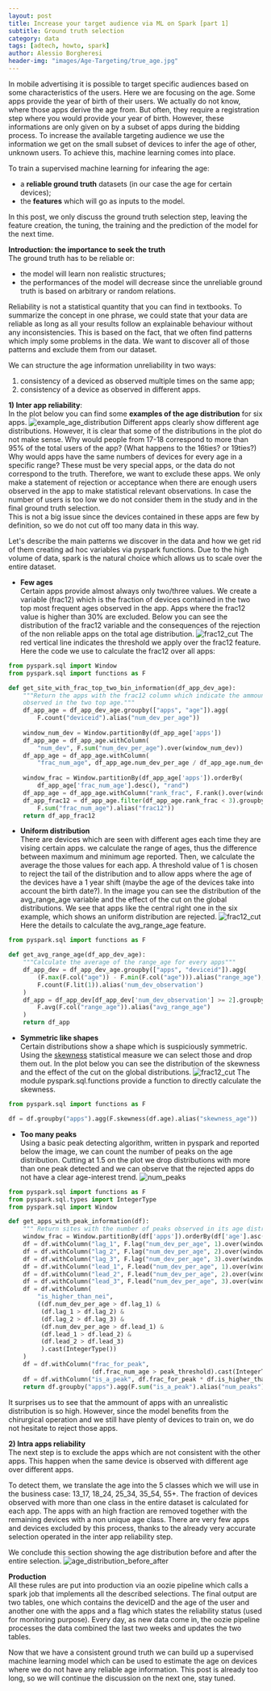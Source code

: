 ```yaml
---
layout: post
title: Increase your target audience via ML on Spark [part 1]
subtitle: Ground truth selection
category: data
tags: [adtech, howto, spark]
author: Alessio Borgheresi
header-img: "images/Age-Targeting/true_age.jpg"
---
```



In mobile advertising it is possible to target specific audiences based on some characteristics of the users.
Here we are focusing on the age.
Some apps provide the year of birth of their users.
We actually do not know, where those apps derive the age from.
But often, they require a registration step where you would provide your year of birth.
However, these informations are only given on by a subset of apps during the bidding process.
To increase the available targeting audience we use the information we get on the small subset of devices to infer the age of other, unknown users.
To achieve this, machine learning comes into place.

To train a supervised machine learning for infearing the age: 
- a **reliable ground truth** datasets (in our case the age for certain devices);
- the **features** which will go as inputs to the model.

In this post, we only discuss the ground truth selection step, leaving the feature creation, the tuning, the training and the prediction of the model for the next time.

**Introduction: the importance to seek the truth**<br/>
The ground truth has to be reliable or:
- the model will learn non realistic structures;
- the performances of the model will decrease since the unreliable ground truth is based on arbitrary or random relations.

Reliability is not a statistical quantity that you can find in textbooks.
To summarize the concept in one phrase, we could state that your data are reliable as long as all your results follow an explainable behaviour without any inconsistencies.
This is based on the fact, that we often find patterns which imply some problems in the data.
We want to discover all of those patterns and exclude them from our dataset.

We can structure the age information unreliability in two ways:
1. consistency of a deviced as observed multiple times on the same app;
2. consistency of a device as observed in different apps.

**1) Inter app reliability**:<br/>
In the plot below you can find some **examples of the age distribution** for six apps.
![example_age_distribution](../images/Age-Targeting/example_age_distribution.png)
Different apps clearly show different age distributions.
However, it is clear that some of the distributions in the plot do not make sense.
Why would people from 17-18 correspond to more than 95% of the total users of the app? (What happens to the 16ties? or 19ties?)
Why would apps have the same numbers of devices for every age in a specific range?
These must be very special apps, or the data do not correspond to the truth.
Therefore, we want to exclude these apps.
We only make a statement of rejection or acceptance when there are enough users observed in the app to make statistical relevant observations.
In case the number of users is too low we do not consider them in the study and in the final ground truth selection.  
This is not a big issue since the devices contained in these apps are few by definition, so we do not cut off too many data in this way.

Let's describe the main patterns we discover in the data and how we get rid of them creating ad hoc variables via pyspark functions.
Due to the high volume of data, spark is the natural choice which allows us to scale over the entire dataset.


* **Few ages**<br/>
Certain apps provide almost always only two/three values.
We create a variable (frac12) which is the fraction of devices contained in the two top most frequent ages observed in the app.
Apps where the frac12 value is higher than 30% are excluded.
Below you can see the distribution of the frac12 variable and the consequences of the rejection of the non reliable apps on the total age distribution.
![frac12_cut](../images/Age-Targeting/frac12_cut.png)
The red vertical line indicates the threshold we apply over the frac12 feature.
Here the code we use to calculate the frac12 over all apps:

```python
from pyspark.sql import Window
from pyspark.sql import functions as F

def get_site_with_frac_top_two_bin_information(df_app_dev_age):
    """Return the apps with the frac12 column which indicate the ammount of deviceid 
    observed in the two top age."""
    df_app_age = df_app_dev_age.groupby(["apps", "age"]).agg(
        F.count("deviceid").alias("num_dev_per_age"))
    
    window_num_dev = Window.partitionBy(df_app_age['apps'])
    df_app_age = df_app_age.withColumn(
        "num_dev", F.sum("num_dev_per_age").over(window_num_dev))
    df_app_age = df_app_age.withColumn(
        "frac_num_age", df_app_age.num_dev_per_age / df_app_age.num_dev)
    
    window_frac = Window.partitionBy(df_app_age['apps']).orderBy(
        df_app_age['frac_num_age'].desc(), "rand")
    df_app_age = df_app_age.withColumn("rank_frac", F.rank().over(window_frac))
    df_app_frac12 = df_app_age.filter(df_app_age.rank_frac < 3).groupby("apps").agg(
        F.sum("frac_num_age").alias("frac12"))
    return df_app_frac12
```

* **Uniform distribution**<br/>
There are devices which are seen with different ages each time they are vising certain apps.
we calculate the range of ages, thus the difference between maximum and minimum age reported.
Then, we calculate the average the those values for each app.
A threshold value of 1 is chosen to reject the tail of the distribution and to allow apps where the age of the devices have a 1 year shift (maybe the age of the devices take into account the birth date?).
In the image you can see the distribution of the avg_range_age variable and the effect of the cut on the global distributions.
We see that apps like the central right one in the six example, which shows an uniform distribution are rejected.
![frac12_cut](../images/Age-Targeting/uniform_cut.png)
Here the details to calculate the avg_range_age feature.

```python
from pyspark.sql import functions as F

def get_avg_range_age(df_app_dev_age):
    """Calculate the average of the range_age for every apps"""
    df_app_dev = df_app_dev_age.groupby(["apps", "deviceid"]).agg(
        (F.max(F.col("age")) - F.min(F.col("age"))).alias("range_age"),
        F.count(F.lit(1)).alias('num_dev_observation')
    )
    df_app = df_app_dev[df_app_dev['num_dev_observation'] >= 2].groupby("apps").agg(
        F.avg(F.col("range_age")).alias("avg_range_age")
    )
    return df_app
```

* **Symmetric like shapes**<br/>
Certain distributions show a shape which is suspiciously symmetric.
Using the [skewness](https://en.wikipedia.org/wiki/Skewness) statistical measure we can select those and drop them out.
In the plot below you can see the distribution of the skewness and the effect of the cut on the global distributions.
![frac12_cut](../images/Age-Targeting/skewness_cut.png)
The module pyspark.sql.functions provide a function to directly calculate the skewness.

```python
from pyspark.sql import functions as F

df = df.groupby("apps").agg(F.skewness(df.age).alias("skewness_age"))
```

* **Too many peaks**<br/>
Using a basic peak detecting algorithm, written in pyspark and reported below the image, we can count the number of peaks on the age distribution.
Cutting at 1.5 on the plot we drop distributions with more than one peak detected and we can observe that the rejected apps do not have a clear age-interest trend.
![num_peaks](../images/Age-Targeting/num_peaks.png)

```python
from pyspark.sql import functions as F
from pyspark.sql.types import IntegerType
from pyspark.sql import Window

def get_apps_with_peak_information(df):
    """ Return sites with the number of peaks observed in its age distribution. """
    window_frac = Window.partitionBy(df['apps']).orderBy(df['age'].asc())
    df = df.withColumn("lag_1", F.lag("num_dev_per_age", 1).over(window_frac))
    df = df.withColumn("lag_2", F.lag("num_dev_per_age", 2).over(window_frac))
    df = df.withColumn("lag_3", F.lag("num_dev_per_age", 3).over(window_frac))
    df = df.withColumn("lead_1", F.lead("num_dev_per_age", 1).over(window_frac))
    df = df.withColumn("lead_2", F.lead("num_dev_per_age", 2).over(window_frac))
    df = df.withColumn("lead_3", F.lead("num_dev_per_age", 3).over(window_frac))
    df = df.withColumn(
        "is_higher_than_nei",
        ((df.num_dev_per_age > df.lag_1) &
         (df.lag_1 > df.lag_2) &
         (df.lag_2 > df.lag_3) &
         (df.num_dev_per_age > df.lead_1) &
         (df.lead_1 > df.lead_2) &
         (df.lead_2 > df.lead_3)
         ).cast(IntegerType())
    )
    df = df.withColumn("frac_for_peak", 
                       (df.frac_num_age > peak_threshold).cast(IntegerType()))
    df = df.withColumn("is_a_peak", df.frac_for_peak * df.is_higher_than_nei)
    return df.groupby("apps").agg(F.sum("is_a_peak").alias("num_peaks"))
```

It surprises us to see that the ammount of apps with an unrealistic distribution is so high.
However, since the model benefits from the chirurgical operation and we still have plenty of devices to train on, we do not hesitate to reject those apps.


**2) Intra apps reliability**<br/>
The next step is to exclude the apps which are not consistent with the other apps.
This happen when the same device is observed with different age over different apps.

To detect them, we translate the age into the 5 classes which we will use in the business case: 13_17, 18_24, 25_34, 35_54, 55+.
The fraction of devices observed with more than one class in the entire dataset is calculated for each app.
The apps with an high fraction are removed together with the remaining devices with a non unique age class.
There are very few apps and devices excluded by this process, thanks to the already very accurate selection operated in the inter app reliability step.

We conclude this section showing the age distribution before and after the entire selection.
![age_distribution_before_after](../images/Age-Targeting/age_distribution_before_after.png)


**Production**<br/>
All these rules are put into production via an oozie pipeline which calls a spark job that implements all the described selections.
The final output are two tables, one which contains the deviceID and the age of the user and another one with the apps and a flag which states the reliability status (used for monitoring purpose).
Every day, as new data come in, the oozie pipeline processes the data combined the last two weeks and updates the two tables. 

Now that we have a consistent ground truth we can build up a supervised machine learning model which can be used to estimate the age on devices where we do not have any reliable age information.
This post is already too long, so we will continue the discussion on the next one, stay tuned.
